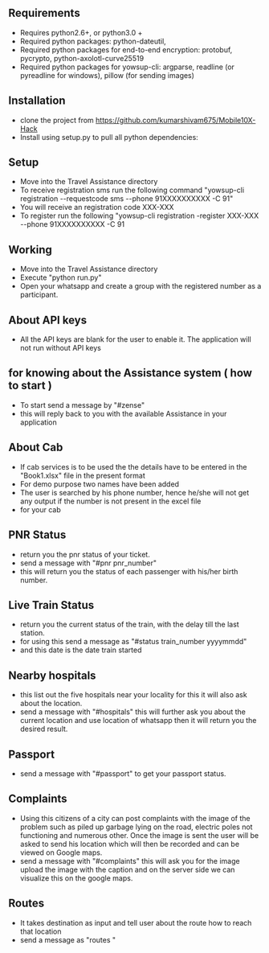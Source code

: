 
## Requirements

 - Requires python2.6+, or python3.0 +
 - Required python packages: python-dateutil,
 - Required python packages for end-to-end encryption: protobuf, pycrypto, python-axolotl-curve25519
 - Required python packages for yowsup-cli: argparse, readline (or pyreadline for windows), pillow (for sending images)

## Installation
 - clone the project from https://github.com/kumarshivam675/Mobile10X-Hack
 - Install using setup.py to pull all python dependencies:

## Setup
 - Move into the Travel Assistance directory
 - To receive registration sms run the following command "yowsup-cli registration --requestcode sms --phone 91XXXXXXXXXX -C 91"
 - You will receive an registration code XXX-XXX
 - To register run the following "yowsup-cli registration -register XXX-XXX --phone 91XXXXXXXXXX -C 91

## Working
 - Move into the Travel Assistance directory
 - Execute "python run.py"
 - Open your whatsapp and create a group with the registered number as a participant.

## About API keys
 - All the API keys are blank for the user to enable it. The application will not run without API keys

## for knowing about the Assistance system ( how to start )
 - To start send a message by "#zense"
 - this will reply back to you with the available Assistance in your application

## About Cab
 - If cab services is to be used the the details have to be entered in the "Book1.xlsx" file in the present format
 - For demo purpose two names have been added
 - The user is searched by his phone number, hence he/she will not get any output if the number is not present in the excel file
 - for your cab

## PNR Status
  - return you the pnr status of your ticket.
  - send a message with "#pnr pnr_number"
  - this will return you the status of each passenger with his/her birth number.

## Live Train Status
  - return you the current status of the train, with the delay till the last station.
  - for using this send a message as "#status train_number yyyymmdd"
  - and this date is the date train started

## Nearby hospitals
  - this list out the five hospitals near your locality for this it will also ask about the location.
  - send a message with "#hospitals" this will further ask you about the current location and use location of whatsapp then it will return you the desired result.

## Passport
  - send a message with "#passport" to get your passport status.

## Complaints
  - Using this citizens of a city can post complaints with the image of the problem such as piled up garbage lying on the road, electric poles not functioning and numerous other. Once the image is sent the user will be asked to send his location which will then be recorded and can be viewed on Google maps.
  - send a message with "#complaints" this will ask you for the image upload the image with the caption and on the server side we can visualize this on the google maps.

## Routes
  - It takes destination as input and tell user about the route how to reach that location
  - send a message as "routes <destination>"
